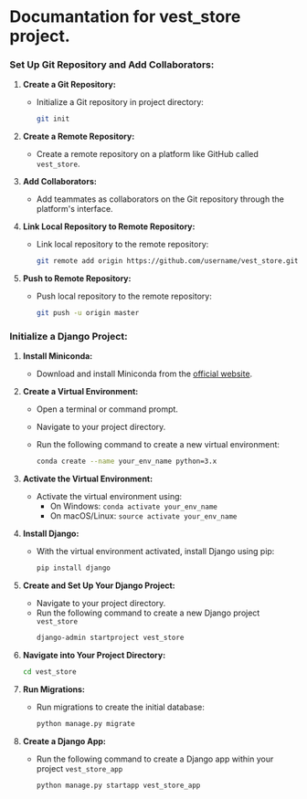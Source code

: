 # Documantation for vest_store project.

### Set Up Git Repository and Add Collaborators:

1. **Create a Git Repository:**
   - Initialize a Git repository in project directory:

     ```bash
     git init
     ```

2. **Create a Remote Repository:**
   - Create a remote repository on a platform like GitHub called `vest_store`.

3. **Add Collaborators:**
   - Add teammates as collaborators on the Git repository through the platform's interface.

4. **Link Local Repository to Remote Repository:**
   - Link local repository to the remote repository:

     ```bash
     git remote add origin https://github.com/username/vest_store.git
     ```

5. **Push to Remote Repository:**
   - Push local repository to the remote repository:

     ```bash
     git push -u origin master
     ```

### Initialize a Django Project:

1. **Install Miniconda:**
   - Download and install Miniconda from the [official website](https://docs.conda.io/en/latest/miniconda.html).

2. **Create a Virtual Environment:**
   - Open a terminal or command prompt.
   - Navigate to your project directory.
   - Run the following command to create a new virtual environment:

     ```bash
     conda create --name your_env_name python=3.x
     ```

3. **Activate the Virtual Environment:**
   - Activate the virtual environment using:
     - On Windows: `conda activate your_env_name`
     - On macOS/Linux: `source activate your_env_name`

4. **Install Django:**
   - With the virtual environment activated, install Django using pip:

     ```bash
     pip install django
     ```

5. **Create and Set Up Your Django Project:**
   - Navigate to your project directory.
   - Run the following command to create a new Django project `vest_store`
     ```bash
     django-admin startproject vest_store
     ```

6. **Navigate into Your Project Directory:**
     ```bash
     cd vest_store
     ```

7. **Run Migrations:**
   - Run migrations to create the initial database:

     ```bash
     python manage.py migrate
     ```

8. **Create a Django App:**
   - Run the following command to create a Django app within your project `vest_store_app`

     ```bash
     python manage.py startapp vest_store_app
     ```